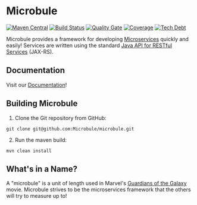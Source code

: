 # Microbule

[![Maven Central](https://maven-badges.herokuapp.com/maven-central/org.microbule/microbule-parent/badge.svg)](https://maven-badges.herokuapp.com/maven-central/org.microbule/microbule-parent)
[![Build Status](https://travis-ci.org/Microbule/microbule.svg?branch=master)](https://travis-ci.org/Microbule/microbule)
[![Quality Gate](https://sonarqube.com/api/badges/gate?key=org.microbule:microbule-parent)](https://sonarqube.com/dashboard?id=org.microbule%3Amicrobule-parent)
[![Coverage](https://sonarqube.com/api/badges/measure?key=org.microbule:microbule-parent&metric=coverage)](https://sonarqube.com/dashboard?id=org.microbule%3Amicrobule-parent)
[![Tech Debt](https://sonarqube.com/api/badges/measure?key=org.microbule:microbule-parent&metric=sqale_debt_ratio)](https://sonarqube.com/dashboard?id=org.microbule%3Amicrobule-parent)

Microbule provides a framework for developing [Microservices](http://www.martinfowler.com/articles/microservices.html)
quickly and easily!  Services are written using the standard
 [Java API for RESTful Services](https://jax-rs-spec.java.net/) (JAX-RS).

## Documentation

Visit our [Documentation](https://microbule.github.io/microbule/)!

## Building Microbule

1. Clone the Git repository from GitHub:

```text
git clone git@github.com:Microbule/microbule.git
```

2. Run the maven build:

```text
mvn clean install
```


## What's in a Name?

A "microbule" is a unit of length used in Marvel's
[Guardians of the Galaxy](http://marvel.com/characters/70/guardians_of_the_galaxy) movie.  Microbule strives to be the
microservices framework that the others will try to measure up to!
